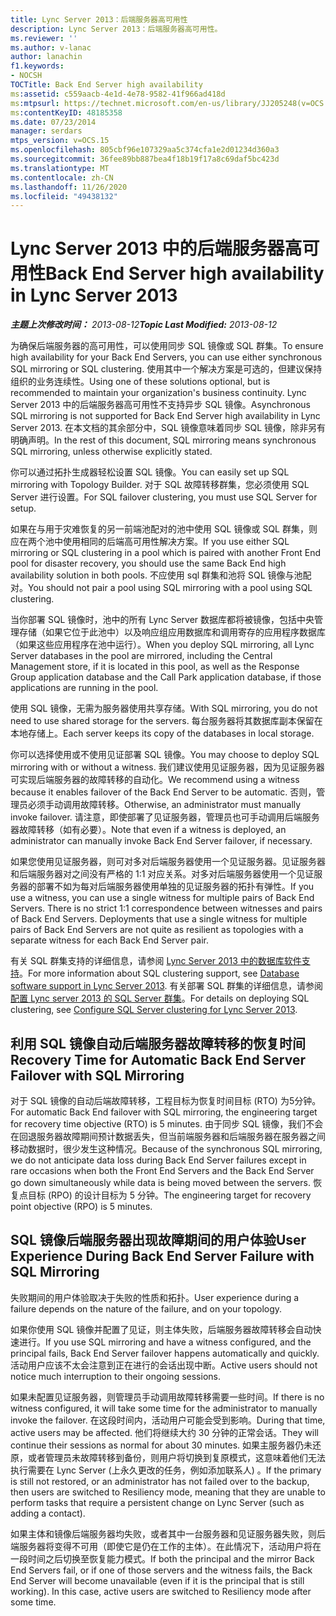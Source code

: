 ```yaml
---
title: Lync Server 2013：后端服务器高可用性
description: Lync Server 2013：后端服务器高可用性。
ms.reviewer: ''
ms.author: v-lanac
author: lanachin
f1.keywords:
- NOCSH
TOCTitle: Back End Server high availability
ms:assetid: c559aacb-4e1d-4e78-9582-41f966ad418d
ms:mtpsurl: https://technet.microsoft.com/en-us/library/JJ205248(v=OCS.15)
ms:contentKeyID: 48185358
ms.date: 07/23/2014
manager: serdars
mtps_version: v=OCS.15
ms.openlocfilehash: 805cbf96e107329aa5c374cfa1e2d01234d360a3
ms.sourcegitcommit: 36fee89bb887bea4f18b19f17a8c69daf5bc423d
ms.translationtype: MT
ms.contentlocale: zh-CN
ms.lasthandoff: 11/26/2020
ms.locfileid: "49438132"
---
```

# <a name="back-end-server-high-availability-in-lync-server-2013"></a><span data-ttu-id="137f1-103">Lync Server 2013 中的后端服务器高可用性</span><span class="sxs-lookup"><span data-stu-id="137f1-103">Back End Server high availability in Lync Server 2013</span></span>

<div data-xmlns="http://www.w3.org/1999/xhtml">

<div class="topic" data-xmlns="http://www.w3.org/1999/xhtml" data-msxsl="urn:schemas-microsoft-com:xslt" data-cs="https://msdn.microsoft.com/">

<div data-asp="https://msdn2.microsoft.com/asp">



</div>

<div id="mainSection">

<div id="mainBody"><span data-ttu-id="137f1-104">

<span> </span></span><span class="sxs-lookup"><span data-stu-id="137f1-104">

<span> </span></span></span>

<span data-ttu-id="137f1-105">_**主题上次修改时间：** 2013-08-12_</span><span class="sxs-lookup"><span data-stu-id="137f1-105">_**Topic Last Modified:** 2013-08-12_</span></span>

<span data-ttu-id="137f1-106">为确保后端服务器的高可用性，可以使用同步 SQL 镜像或 SQL 群集。</span><span class="sxs-lookup"><span data-stu-id="137f1-106">To ensure high availability for your Back End Servers, you can use either synchronous SQL mirroring or SQL clustering.</span></span> <span data-ttu-id="137f1-107">使用其中一个解决方案是可选的，但建议保持组织的业务连续性。</span><span class="sxs-lookup"><span data-stu-id="137f1-107">Using one of these solutions optional, but is recommended to maintain your organization's business continuity.</span></span> <span data-ttu-id="137f1-108">Lync Server 2013 中的后端服务器高可用性不支持异步 SQL 镜像。</span><span class="sxs-lookup"><span data-stu-id="137f1-108">Asynchronous SQL mirroring is not supported for Back End Server high availability in Lync Server 2013.</span></span> <span data-ttu-id="137f1-109">在本文档的其余部分中，SQL 镜像意味着同步 SQL 镜像，除非另有明确声明。</span><span class="sxs-lookup"><span data-stu-id="137f1-109">In the rest of this document, SQL mirroring means synchronous SQL mirroring, unless otherwise explicitly stated.</span></span>

<span data-ttu-id="137f1-110">你可以通过拓扑生成器轻松设置 SQL 镜像。</span><span class="sxs-lookup"><span data-stu-id="137f1-110">You can easily set up SQL mirroring with Topology Builder.</span></span> <span data-ttu-id="137f1-111">对于 SQL 故障转移群集，您必须使用 SQL Server 进行设置。</span><span class="sxs-lookup"><span data-stu-id="137f1-111">For SQL failover clustering, you must use SQL Server for setup.</span></span>

<span data-ttu-id="137f1-112">如果在与用于灾难恢复的另一前端池配对的池中使用 SQL 镜像或 SQL 群集，则应在两个池中使用相同的后端高可用性解决方案。</span><span class="sxs-lookup"><span data-stu-id="137f1-112">If you use either SQL mirroring or SQL clustering in a pool which is paired with another Front End pool for disaster recovery, you should use the same Back End high availability solution in both pools.</span></span> <span data-ttu-id="137f1-113">不应使用 sql 群集和池将 SQL 镜像与池配对。</span><span class="sxs-lookup"><span data-stu-id="137f1-113">You should not pair a pool using SQL mirroring with a pool using SQL clustering.</span></span>

<span data-ttu-id="137f1-114">当你部署 SQL 镜像时，池中的所有 Lync Server 数据库都将被镜像，包括中央管理存储（如果它位于此池中）以及响应组应用数据库和调用寄存的应用程序数据库（如果这些应用程序在池中运行）。</span><span class="sxs-lookup"><span data-stu-id="137f1-114">When you deploy SQL mirroring, all Lync Server databases in the pool are mirrored, including the Central Management store, if it is located in this pool, as well as the Response Group application database and the Call Park application database, if those applications are running in the pool.</span></span>

<span data-ttu-id="137f1-115">使用 SQL 镜像，无需为服务器使用共享存储。</span><span class="sxs-lookup"><span data-stu-id="137f1-115">With SQL mirroring, you do not need to use shared storage for the servers.</span></span> <span data-ttu-id="137f1-116">每台服务器将其数据库副本保留在本地存储上。</span><span class="sxs-lookup"><span data-stu-id="137f1-116">Each server keeps its copy of the databases in local storage.</span></span>

<span data-ttu-id="137f1-117">你可以选择使用或不使用见证部署 SQL 镜像。</span><span class="sxs-lookup"><span data-stu-id="137f1-117">You may choose to deploy SQL mirroring with or without a witness.</span></span> <span data-ttu-id="137f1-118">我们建议使用见证服务器，因为见证服务器可实现后端服务器的故障转移的自动化。</span><span class="sxs-lookup"><span data-stu-id="137f1-118">We recommend using a witness because it enables failover of the Back End Server to be automatic.</span></span> <span data-ttu-id="137f1-119">否则，管理员必须手动调用故障转移。</span><span class="sxs-lookup"><span data-stu-id="137f1-119">Otherwise, an administrator must manually invoke failover.</span></span> <span data-ttu-id="137f1-120">请注意，即使部署了见证服务器，管理员也可手动调用后端服务器故障转移（如有必要）。</span><span class="sxs-lookup"><span data-stu-id="137f1-120">Note that even if a witness is deployed, an administrator can manually invoke Back End Server failover, if necessary.</span></span>

<span data-ttu-id="137f1-p106">如果您使用见证服务器，则可对多对后端服务器使用一个见证服务器。见证服务器和后端服务器对之间没有严格的 1:1 对应关系。对多对后端服务器使用一个见证服务器的部署不如为每对后端服务器使用单独的见证服务器的拓扑有弹性。</span><span class="sxs-lookup"><span data-stu-id="137f1-p106">If you use a witness, you can use a single witness for multiple pairs of Back End Servers. There is no strict 1:1 correspondence between witnesses and pairs of Back End Servers. Deployments that use a single witness for multiple pairs of Back End Servers are not quite as resilient as topologies with a separate witness for each Back End Server pair.</span></span>

<span data-ttu-id="137f1-124">有关 SQL 群集支持的详细信息，请参阅 [Lync Server 2013 中的数据库软件支持](lync-server-2013-database-software-support.md)。</span><span class="sxs-lookup"><span data-stu-id="137f1-124">For more information about SQL clustering support, see [Database software support in Lync Server 2013](lync-server-2013-database-software-support.md).</span></span> <span data-ttu-id="137f1-125">有关部署 SQL 群集的详细信息，请参阅 [配置 Lync server 2013 的 SQL Server 群集](lync-server-2013-configure-sql-server-clustering.md)。</span><span class="sxs-lookup"><span data-stu-id="137f1-125">For details on deploying SQL clustering, see [Configure SQL Server clustering for Lync Server 2013](lync-server-2013-configure-sql-server-clustering.md).</span></span>

<div>

## <a name="recovery-time-for-automatic-back-end-server-failover-with-sql-mirroring"></a><span data-ttu-id="137f1-126">利用 SQL 镜像自动后端服务器故障转移的恢复时间</span><span class="sxs-lookup"><span data-stu-id="137f1-126">Recovery Time for Automatic Back End Server Failover with SQL Mirroring</span></span>

<span data-ttu-id="137f1-127">对于 SQL 镜像的自动后端故障转移，工程目标为恢复时间目标 (RTO) 为5分钟。</span><span class="sxs-lookup"><span data-stu-id="137f1-127">For automatic Back End failover with SQL mirroring, the engineering target for recovery time objective (RTO) is 5 minutes.</span></span> <span data-ttu-id="137f1-128">由于同步 SQL 镜像，我们不会在回退服务器故障期间预计数据丢失，但当前端服务器和后端服务器在服务器之间移动数据时，很少发生这种情况。</span><span class="sxs-lookup"><span data-stu-id="137f1-128">Because of the synchronous SQL mirroring, we do not anticipate data loss during Back End Server failures except in rare occasions when both the Front End Servers and the Back End Server go down simultaneously while data is being moved between the servers.</span></span> <span data-ttu-id="137f1-129">恢复点目标 (RPO) 的设计目标为 5 分钟。</span><span class="sxs-lookup"><span data-stu-id="137f1-129">The engineering target for recovery point objective (RPO) is 5 minutes.</span></span>

</div>

<div>

## <a name="user-experience-during-back-end-server-failure-with-sql-mirroring"></a><span data-ttu-id="137f1-130">SQL 镜像后端服务器出现故障期间的用户体验</span><span class="sxs-lookup"><span data-stu-id="137f1-130">User Experience During Back End Server Failure with SQL Mirroring</span></span>

<span data-ttu-id="137f1-131">失败期间的用户体验取决于失败的性质和拓扑。</span><span class="sxs-lookup"><span data-stu-id="137f1-131">User experience during a failure depends on the nature of the failure, and on your topology.</span></span>

<span data-ttu-id="137f1-132">如果你使用 SQL 镜像并配置了见证，则主体失败，后端服务器故障转移会自动快速进行。</span><span class="sxs-lookup"><span data-stu-id="137f1-132">If you use SQL mirroring and have a witness configured, and the principal fails, Back End Server failover happens automatically and quickly.</span></span> <span data-ttu-id="137f1-133">活动用户应该不太会注意到正在进行的会话出现中断。</span><span class="sxs-lookup"><span data-stu-id="137f1-133">Active users should not notice much interruption to their ongoing sessions.</span></span>

<span data-ttu-id="137f1-134">如果未配置见证服务器，则管理员手动调用故障转移需要一些时间。</span><span class="sxs-lookup"><span data-stu-id="137f1-134">If there is no witness configured, it will take some time for the administrator to manually invoke the failover.</span></span> <span data-ttu-id="137f1-135">在这段时间内，活动用户可能会受到影响。</span><span class="sxs-lookup"><span data-stu-id="137f1-135">During that time, active users may be affected.</span></span> <span data-ttu-id="137f1-136">他们将继续大约 30 分钟的正常会话。</span><span class="sxs-lookup"><span data-stu-id="137f1-136">They will continue their sessions as normal for about 30 minutes.</span></span> <span data-ttu-id="137f1-137">如果主服务器仍未还原，或者管理员未故障转移到备份，则用户将切换到复原模式，这意味着他们无法执行需要在 Lync Server (上永久更改的任务，例如添加联系人) 。</span><span class="sxs-lookup"><span data-stu-id="137f1-137">If the primary is still not restored, or an administrator has not failed over to the backup, then users are switched to Resiliency mode, meaning that they are unable to perform tasks that require a persistent change on Lync Server (such as adding a contact).</span></span>

<span data-ttu-id="137f1-p111">如果主体和镜像后端服务器均失败，或者其中一台服务器和见证服务器失败，则后端服务器将变得不可用（即使它是仍在工作的主体）。在此情况下，活动用户将在一段时间之后切换至恢复能力模式。</span><span class="sxs-lookup"><span data-stu-id="137f1-p111">If both the principal and the mirror Back End Servers fail, or if one of those servers and the witness fails, the Back End Server will become unavailable (even if it is the principal that is still working). In this case, active users are switched to Resiliency mode after some time.</span></span>

<span data-ttu-id="137f1-140"></div>

</div>

<span> </span>

</div>

</div>

</span><span class="sxs-lookup"><span data-stu-id="137f1-140"></div>

</div>

<span> </span>

</div>

</div>

</span></span></div>


